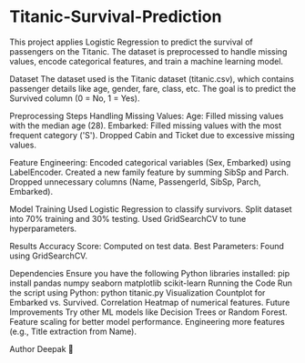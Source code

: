 # Titanic-Survival-Prediction
This project applies Logistic Regression to predict the survival of passengers on the Titanic. The dataset is preprocessed to handle missing values, encode categorical features, and train a machine learning model.

Dataset
The dataset used is the Titanic dataset (titanic.csv), which contains passenger details like age, gender, fare, class, etc. The goal is to predict the Survived column (0 = No, 1 = Yes).

Preprocessing Steps
Handling Missing Values:
Age: Filled missing values with the median age (28).
Embarked: Filled missing values with the most frequent category ('S').
Dropped Cabin and Ticket due to excessive missing values.

Feature Engineering:
Encoded categorical variables (Sex, Embarked) using LabelEncoder.
Created a new family feature by summing SibSp and Parch.
Dropped unnecessary columns (Name, PassengerId, SibSp, Parch, Embarked).

Model Training
Used Logistic Regression to classify survivors.
Split dataset into 70% training and 30% testing.
Used GridSearchCV to tune hyperparameters.

Results
Accuracy Score: Computed on test data.
Best Parameters: Found using GridSearchCV.

Dependencies
Ensure you have the following Python libraries installed:
pip install pandas numpy seaborn matplotlib scikit-learn
Running the Code
Run the script using Python:
python titanic.py
Visualization
Countplot for Embarked vs. Survived.
Correlation Heatmap of numerical features.
Future Improvements
Try other ML models like Decision Trees or Random Forest.
Feature scaling for better model performance.
Engineering more features (e.g., Title extraction from Name).

Author
Deepak 🚀


